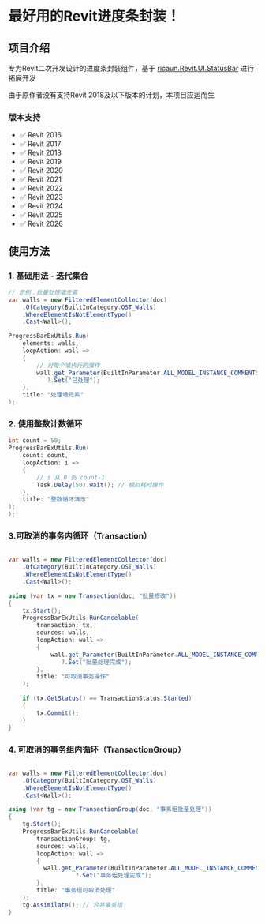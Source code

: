 # 最好用的Revit进度条封装！

## 项目介绍

专为Revit二次开发设计的进度条封装组件，基于 [ricaun.Revit.UI.StatusBar](https://github.com/ricaun-io/ricaun.Revit.UI.StatusBar) 进行拓展开发

由于原作者没有支持Revit 2018及以下版本的计划，本项目应运而生

### 版本支持
- ✅ Revit 2016
- ✅ Revit 2017  
- ✅ Revit 2018
- ✅ Revit 2019
- ✅ Revit 2020
- ✅ Revit 2021
- ✅ Revit 2022
- ✅ Revit 2023
- ✅ Revit 2024
- ✅ Revit 2025
- ✅ Revit 2026

## 使用方法

### 1. 基础用法 - 迭代集合

```csharp
// 示例：批量处理墙元素
var walls = new FilteredElementCollector(doc)
    .OfCategory(BuiltInCategory.OST_Walls)
    .WhereElementIsNotElementType()
    .Cast<Wall>();

ProgressBarExUtils.Run(
    elements: walls,
    loopAction: wall =>
    {
        // 对每个墙执行的操作
        wall.get_Parameter(BuiltInParameter.ALL_MODEL_INSTANCE_COMMENTS)
           ?.Set("已处理");
    },
    title: "处理墙元素"
);

```

### 2. 使用整数计数循环
```csharp
int count = 50;
ProgressBarExUtils.Run(
    count: count,
    loopAction: i =>
    {
        // i 从 0 到 count-1
        Task.Delay(50).Wait(); // 模拟耗时操作
    },
    title: "整数循环演示"
);
);

```
### 3.可取消的事务内循环（Transaction）
```csharp

var walls = new FilteredElementCollector(doc)
    .OfCategory(BuiltInCategory.OST_Walls)
    .WhereElementIsNotElementType()
    .Cast<Wall>();

using (var tx = new Transaction(doc, "批量修改"))
{
    tx.Start();
    ProgressBarExUtils.RunCancelable(
        transaction: tx,
        sources: walls,
        loopAction: wall =>
        {
            wall.get_Parameter(BuiltInParameter.ALL_MODEL_INSTANCE_COMMENTS)
               ?.Set("批量处理完成");
        },
        title: "可取消事务操作"
    );

    if (tx.GetStatus() == TransactionStatus.Started)
    {
        tx.Commit();
    }
}

```

### 4. 可取消的事务组内循环（TransactionGroup）
```csharp

var walls = new FilteredElementCollector(doc)
    .OfCategory(BuiltInCategory.OST_Walls)
    .WhereElementIsNotElementType()
    .Cast<Wall>();

using (var tg = new TransactionGroup(doc, "事务组批量处理"))
{
    tg.Start();
    ProgressBarExUtils.RunCancelable(
        transactionGroup: tg,
        sources: walls,
        loopAction: wall =>
        {
          wall.get_Parameter(BuiltInParameter.ALL_MODEL_INSTANCE_COMMENTS)
                   ?.Set("事务组处理完成");
        },
        title: "事务组可取消处理"
    );
    tg.Assimilate(); // 合并事务组
}

```